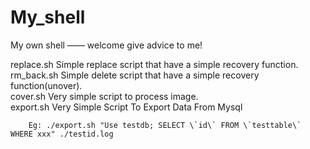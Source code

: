 My_shell
====

My own shell —— welcome give advice to me!

replace.sh	Simple replace script that have a simple recovery function.<br/>
rm_back.sh	Simple delete script that have a simple recovery function(unover).<br/>
cover.sh	Very simple script to process image.<br/>
export.sh	Very Simple Script To Export Data From Mysql<br/>

		Eg: ./export.sh "Use testdb; SELECT \`id\` FROM \`testtable\` WHERE xxx" ./testid.log
